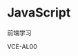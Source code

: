 <!--
 * @Description: 
 * @Autor: lihaiyuan
 * @Email: lihaiyuan@goldenfintech.com.cn
 * @Date: 2020-01-15 10:14:57
 -->
# JavaScript
前端学习

VCE-AL00

